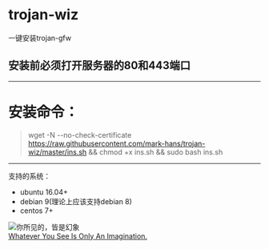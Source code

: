 ﻿# trojan-wiz
一键安装trojan-gfw
## 安装前必须打开服务器的80和443端口
---
# 安装命令：
> wget -N --no-check-certificate https://raw.githubusercontent.com/mark-hans/trojan-wiz/master/ins.sh && chmod +x ins.sh && sudo bash  ins.sh
---
支持的系统：
- ubuntu 16.04+
- debian 9(理论上应该支持debian 8)
- centos 7+


![你所见的，皆是幻象](https://img.moegirl.org/common/e/e7/Renge_Bishoujo_Mangekyou_v2.png)
<br>
<a href="https://www.vultr.com/?ref=8372571-6G">Whatever You See Is Only An Imagination.</a>
